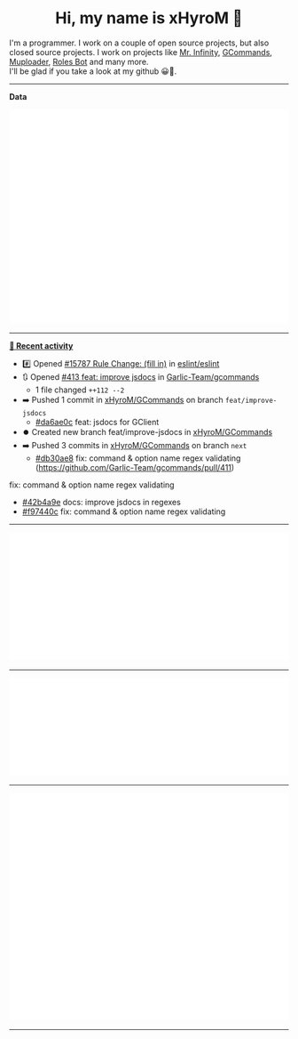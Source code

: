 <p align="center">
    <!-- <img src="https://avatars.githubusercontent.com/u/56601352" width="192" alt="hyro's pfp" /> -->
    <h1 align="center">Hi, my name is xHyroM 👋</h1>
</p>

I'm a programmer. I work on a couple of open source projects, but also closed source projects. I work on projects like [Mr. Infinity](https://discord.com/oauth2/authorize?client_id=720321585625694239&scope=bot%20applications.commands&permissions=8&redirect_uri=https://blobs.gq/imanager&prompt=consent&response_type=code), [GCommands](https://github.com/Garlic-Team/GCommands), [Muploader](https://github.com/xHyroM/Muploder), [Roles Bot](https://github.com/xHyroM/roles-bot) and many more.  
I'll be glad if you take a look at my github 😀👀.

___
**Data**

<img src="https://github.com/xHyroM/xHyroM/blob/master/.cache/base.svg">

___

**[📰 Recent activity](https://github.com/xHyroM)**
* #️⃣ Opened [#15787 Rule Change: (fill in)](https://github.com/eslint/eslint/issues/15787) in [eslint/eslint](https://github.com/eslint/eslint)
* 🔃 Opened [#413 feat: improve jsdocs](https://github.com/Garlic-Team/gcommands/pull/413) in [Garlic-Team/gcommands](https://github.com/Garlic-Team/gcommands)
  * 1 file changed `++112 --2`
* ➡️ Pushed 1 commit in [xHyroM/GCommands](https://github.com/xHyroM/GCommands) on branch `feat/improve-jsdocs`
  * [#da6ae0c](https://github.com/xHyroM/GCommands/commit/da6ae0c) feat: jsdocs for GClient
* ⏺️ Created new branch feat/improve-jsdocs in [xHyroM/GCommands](https://github.com/xHyroM/GCommands)
* ➡️ Pushed 3 commits in [xHyroM/GCommands](https://github.com/xHyroM/GCommands) on branch `next`
  * [#db30ae8](https://github.com/xHyroM/GCommands/commit/db30ae8) fix: command &amp; option name regex validating (https://github.com/Garlic-Team/gcommands/pull/411)

fix: command &amp; option name regex validating
  * [#42b4a9e](https://github.com/xHyroM/GCommands/commit/42b4a9e) docs: improve jsdocs in regexes
  * [#f97440c](https://github.com/xHyroM/GCommands/commit/f97440c) fix: command &amp; option name regex validating


___

<img src="https://github.com/xHyroM/xHyroM/blob/master/.cache/isocalendar.svg">

___

<img src="https://github.com/xHyroM/xHyroM/blob/master/.cache/languages.svg">

___

<img src="https://github.com/xHyroM/xHyroM/blob/master/.cache/achievements.svg">

___
